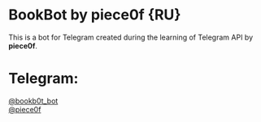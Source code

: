 # BookBot by piece0f {RU}
This is a bot for Telegram created during the learning of Telegram API by <b>piece0f</b>.

# Telegram: 
<a href="https://t.me/bookb0t_bot">@bookb0t_bot</a></tt>
<br>
<a href="https://t.me/piece0f">@piece0f</a></tt>
